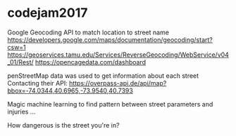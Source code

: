 # codejam2017

Google Geocoding API to match location to street name
https://developers.google.com/maps/documentation/geocoding/start?csw=1
https://geoservices.tamu.edu/Services/ReverseGeocoding/WebService/v04_01/Rest/
https://opencagedata.com/dashboard 



penStreetMap data was used to get information about each street
Contacting their API: https://overpass-api.de/api/map?bbox=-74.0344,40.6965,-73.9540,40.7393

Magic machine learning to find pattern between street parameters and injuries
...

How dangerous is the street you're in?